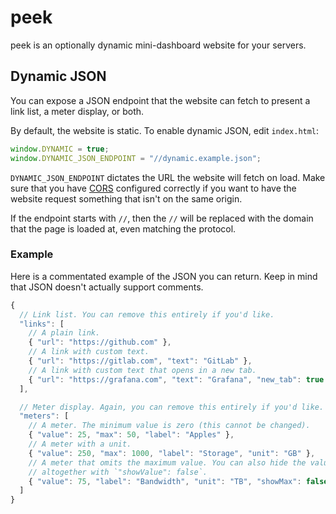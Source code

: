# peek

peek is an optionally dynamic mini-dashboard website for your servers.

## Dynamic JSON

You can expose a JSON endpoint that the website can fetch to present a link
list, a meter display, or both.

By default, the website is static. To enable dynamic JSON, edit `index.html`:

```js
window.DYNAMIC = true;
window.DYNAMIC_JSON_ENDPOINT = "//dynamic.example.json";
```

`DYNAMIC_JSON_ENDPOINT` dictates the URL the website will fetch on load. Make
sure that you have
[CORS](https://developer.mozilla.org/en-US/docs/Web/HTTP/CORS) configured
correctly if you want to have the website request something that isn't on the
same origin.

If the endpoint starts with `//`, then the `//` will be replaced with the domain
that the page is loaded at, even matching the protocol.

### Example

Here is a commentated example of the JSON you can return. Keep in mind that JSON
doesn't actually support comments.

```js
{
  // Link list. You can remove this entirely if you'd like.
  "links": [
    // A plain link.
    { "url": "https://github.com" },
    // A link with custom text.
    { "url": "https://gitlab.com", "text": "GitLab" },
    // A link with custom text that opens in a new tab.
    { "url": "https://grafana.com", "text": "Grafana", "new_tab": true }
  ],

  // Meter display. Again, you can remove this entirely if you'd like.
  "meters": [
    // A meter. The minimum value is zero (this cannot be changed).
    { "value": 25, "max": 50, "label": "Apples" },
    // A meter with a unit.
    { "value": 250, "max": 1000, "label": "Storage", "unit": "GB" },
    // A meter that omits the maximum value. You can also hide the value
    // altogether with `"showValue": false`.
    { "value": 75, "label": "Bandwidth", "unit": "TB", "showMax": false }
  ]
}
```
